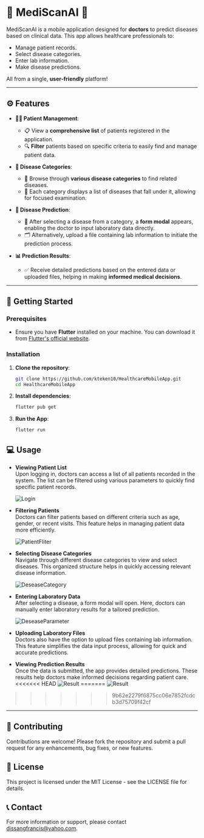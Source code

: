 # 🌟 **MediScanAI** 🌟

MediScanAI is a mobile application designed for **doctors** to predict diseases based on clinical data. This app allows healthcare professionals to:

- Manage patient records.
- Select disease categories.
- Enter lab information.
- Make disease predictions.

All from a single, **user-friendly** platform!

---

## ⚙️ **Features**

- **👨‍⚕️ Patient Management**:  
   - 📋 View a **comprehensive list** of patients registered in the application.  
   - 🔍 **Filter** patients based on specific criteria to easily find and manage patient data.

- **📂 Disease Categories**:  
   - 🧬 Browse through **various disease categories** to find related diseases.  
   - 🦠 Each category displays a list of diseases that fall under it, allowing for focused examination.

- **🔮 Disease Prediction**:  
   - 📝 After selecting a disease from a category, a **form modal** appears, enabling the doctor to input laboratory data directly.  
   - 🗂️ Alternatively, upload a file containing lab information to initiate the prediction process.

- **📊 Prediction Results**:  
   - ✅ Receive detailed predictions based on the entered data or uploaded files, helping in making **informed medical decisions**.

---

## 🚀 **Getting Started**

### Prerequisites

- Ensure you have **Flutter** installed on your machine. You can download it from [Flutter's official website](https://flutter.dev/docs/get-started/install).

### Installation

1. **Clone the repository**:
   ```bash
   git clone https://github.com/kteken10/HealthcareMobileApp.git
   cd HealthcareMobileApp


2. **Install dependencies**:
   ```bash
   flutter pub get

3. **Run the App**:
   ```bash 
   flutter run

## 💻 Usage

- **Viewing Patient List**  
  Upon logging in, doctors can access a list of all patients recorded in the system. The list can be filtered using various parameters to quickly find specific patient records.

  ![Login](https://github.com/user-attachments/assets/6a501355-f62d-4603-8b70-9f7f2bd26640)

- **Filtering Patients**  
  Doctors can filter patients based on different criteria such as age, gender, or recent visits. This feature helps in managing patient data more efficiently.

    ![PatientFliter](https://github.com/user-attachments/assets/ff81d28e-8986-48ce-a02a-983e87d392ae)

- **Selecting Disease Categories**  
  Navigate through different disease categories to view and select diseases. This organized structure helps in quickly accessing relevant disease information.

   ![DeseaseCategory](https://github.com/user-attachments/assets/fde0e15a-7a96-472e-86a4-976df48613a8)
- **Entering Laboratory Data**  
  After selecting a disease, a form modal will open. Here, doctors can manually enter laboratory results for a tailored prediction.

  ![DeseaseParameter](https://github.com/user-attachments/assets/79fa45f6-9e33-4fa4-8126-de8c71dd2165)

- **Uploading Laboratory Files**  
  Doctors also have the option to upload files containing lab information. This feature simplifies the data input process, allowing for quick and accurate predictions.

- **Viewing Prediction Results**  
  Once the data is submitted, the app provides detailed predictions. These results help doctors make informed decisions regarding patient care.
<<<<<<< HEAD
   ![Result](https://github.com/user-attachments/assets/4bb19b30-436a-4d4b-8969-461301952d06)
=======
 ![Result](https://github.com/user-attachments/assets/4bb19b30-436a-4d4b-8969-461301952d06)
>>>>>>> 9b62e2279f6875cc06e7852fcdcb3d75709f42cf


---

## 🤝 Contributing

Contributions are welcome! Please fork the repository and submit a pull request for any enhancements, bug fixes, or new features.

## 📜 License

This project is licensed under the MIT License - see the LICENSE file for details.

## 📞 Contact

For more information or support, please contact dissangfrancis@yahoo.com.   


